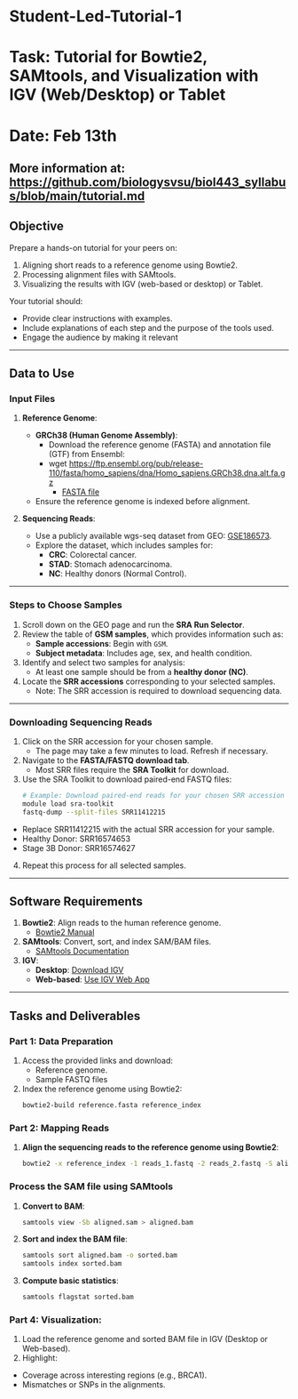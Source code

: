 # Student-Led-Tutorial-1
# Task: Tutorial for Bowtie2, SAMtools, and Visualization with IGV (Web/Desktop) or Tablet
# Date: Feb 13th
## More information at: https://github.com/biologysvsu/biol443_syllabus/blob/main/tutorial.md

## **Objective**
Prepare a hands-on tutorial for your peers on:
1. Aligning short reads to a reference genome using Bowtie2.
2. Processing alignment files with SAMtools.
3. Visualizing the results with IGV (web-based or desktop) or Tablet.

Your tutorial should:
- Provide clear instructions with examples.
- Include explanations of each step and the purpose of the tools used.
- Engage the audience by making it relevant

---

## **Data to Use**

### **Input Files**
1. **Reference Genome**:
   - **GRCh38 (Human Genome Assembly)**:
     - Download the reference genome (FASTA) and annotation file (GTF) from Ensembl:
     - wget https://ftp.ensembl.org/pub/release-110/fasta/homo_sapiens/dna/Homo_sapiens.GRCh38.dna.alt.fa.gz
       - [FASTA file](https://ftp.ensembl.org/pub/release-110/fasta/homo_sapiens/dna/)
   - Ensure the reference genome is indexed before alignment.

2. **Sequencing Reads**:
   - Use a publicly available wgs-seq dataset from GEO: [GSE186573](https://www.ncbi.nlm.nih.gov/geo/query/acc.cgi?acc=GSE186573).
   - Explore the dataset, which includes samples for:
     - **CRC**: Colorectal cancer.
     - **STAD**: Stomach adenocarcinoma.
     - **NC**: Healthy donors (Normal Control).

---

### **Steps to Choose Samples**
1. Scroll down on the GEO page and run the **SRA Run Selector**.
2. Review the table of **GSM samples**, which provides information such as:
   - **Sample accessions**: Begin with `GSM`.
   - **Subject metadata**: Includes age, sex, and health condition.
3. Identify and select two samples for analysis:
   - At least one sample should be from a **healthy donor (NC)**.
4. Locate the **SRR accessions** corresponding to your selected samples.
   - Note: The SRR accession is required to download sequencing data.

---

### **Downloading Sequencing Reads**
1. Click on the SRR accession for your chosen sample.
   - The page may take a few minutes to load. Refresh if necessary.
2. Navigate to the **FASTA/FASTQ download tab**.
   - Most SRR files require the **SRA Toolkit** for download.
3. Use the SRA Toolkit to download paired-end FASTQ files:
   ```bash
   # Example: Download paired-end reads for your chosen SRR accession
   module load sra-toolkit
   fastq-dump --split-files SRR11412215
- Replace SRR11412215 with the actual SRR accession for your sample.
- Healthy Donor: SRR16574653
- Stage 3B Donor: SRR16574627
4. Repeat this process for all selected samples.
---

## **Software Requirements**
1. **Bowtie2**: Align reads to the human reference genome.
   - [Bowtie2 Manual](http://bowtie-bio.sourceforge.net/bowtie2/manual.shtml)
2. **SAMtools**: Convert, sort, and index SAM/BAM files.
   - [SAMtools Documentation](http://www.htslib.org/doc/)
3. **IGV**:
   - **Desktop**: [Download IGV](https://software.broadinstitute.org/software/igv/download)
   - **Web-based**: [Use IGV Web App](https://igv.org/app/)

---

## **Tasks and Deliverables**
### **Part 1: Data Preparation**
1. Access the provided links and download:
   - Reference genome.
   - Sample FASTQ files
2. Index the reference genome using Bowtie2:
   ```bash
   bowtie2-build reference.fasta reference_index
### **Part 2: Mapping Reads**

1. **Align the sequencing reads to the reference genome using Bowtie2**:
   ```bash
   bowtie2 -x reference_index -1 reads_1.fastq -2 reads_2.fastq -S aligned.sam

### **Process the SAM file using SAMtools**

1. **Convert to BAM**:
   ```bash
   samtools view -Sb aligned.sam > aligned.bam

2. **Sort and index the BAM file**:  

   ```bash
   samtools sort aligned.bam -o sorted.bam
   samtools index sorted.bam

3. **Compute basic statistics**:
   ```bash
   samtools flagstat sorted.bam

### **Part 4: Visualization**:
1. Load the reference genome and sorted BAM file in IGV (Desktop or Web-based).
2. Highlight:
- Coverage across interesting regions (e.g., BRCA1).
- Mismatches or SNPs in the alignments.
